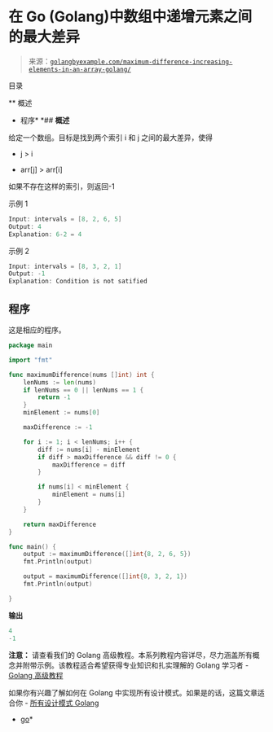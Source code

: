 <!--yml

类别：未分类

日期：2024-10-13 06:49:48

-->

# 在 Go (Golang)中数组中递增元素之间的最大差异

> 来源：[`golangbyexample.com/maximum-difference-increasing-elements-in-an-array-golang/`](https://golangbyexample.com/maximum-difference-increasing-elements-in-an-array-golang/)

目录

**   概述

+   程序*  *## **概述**

给定一个数组。目标是找到两个索引 i 和 j 之间的最大差异，使得

+   j > i

+   arr[j] > arr[i]

如果不存在这样的索引，则返回-1

示例 1

```go
Input: intervals = [8, 2, 6, 5]
Output: 4
Explanation: 6-2 = 4
```

示例 2

```go
Input: intervals = [8, 3, 2, 1]
Output: -1
Explanation: Condition is not satified
```

## **程序**

这是相应的程序。

```go
package main

import "fmt"

func maximumDifference(nums []int) int {
	lenNums := len(nums)
	if lenNums == 0 || lenNums == 1 {
		return -1
	}
	minElement := nums[0]

	maxDifference := -1

	for i := 1; i < lenNums; i++ {
		diff := nums[i] - minElement
		if diff > maxDifference && diff != 0 {
			maxDifference = diff
		}

		if nums[i] < minElement {
			minElement = nums[i]
		}
	}

	return maxDifference
}

func main() {
	output := maximumDifference([]int{8, 2, 6, 5})
	fmt.Println(output)

	output = maximumDifference([]int{8, 3, 2, 1})
	fmt.Println(output)

}
```

**输出**

```go
4
-1
```

**注意：** 请查看我们的 Golang 高级教程。本系列教程内容详尽，尽力涵盖所有概念并附带示例。该教程适合希望获得专业知识和扎实理解的 Golang 学习者 - [Golang 高级教程](https://golangbyexample.com/golang-comprehensive-tutorial/)

如果你有兴趣了解如何在 Golang 中实现所有设计模式。如果是的话，这篇文章适合你 - [所有设计模式 Golang](https://golangbyexample.com/all-design-patterns-golang/)

+   [go](https://golangbyexample.com/tag/go/)*
